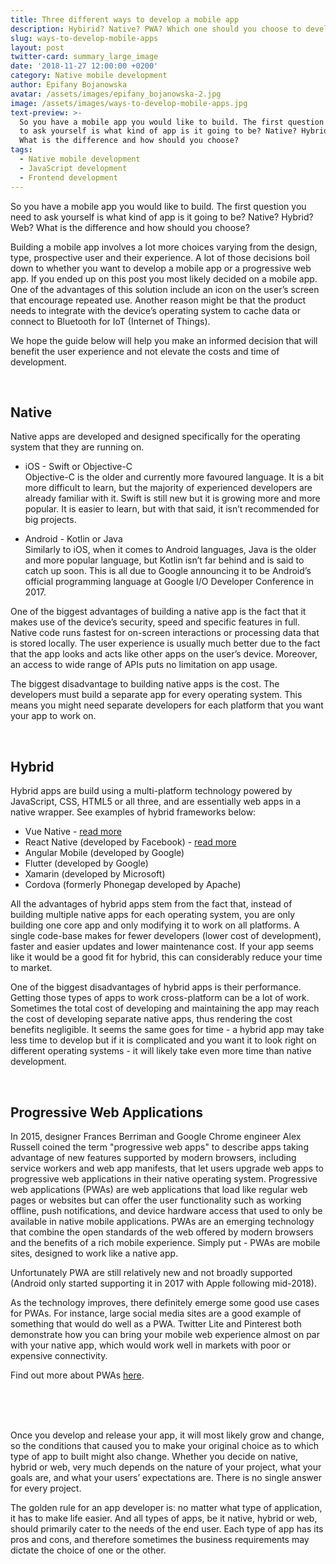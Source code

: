 ```yaml
---
title: Three different ways to develop a mobile app
description: Hybirid? Native? PWA? Which one should you choose to develop a mobile app.
slug: ways-to-develop-mobile-apps
layout: post
twitter-card: summary_large_image
date: '2018-11-27 12:00:00 +0200'
category: Native mobile development
author: Epifany Bojanowska
avatar: /assets/images/epifany_bojanowska-2.jpg
image: /assets/images/ways-to-develop-mobile-apps.jpg
text-preview: >-
  So you have a mobile app you would like to build. The first question you need
  to ask yourself is what kind of app is it going to be? Native? Hybrid? Web?
  What is the difference and how should you choose? 
tags:
  - Native mobile development
  - JavaScript development
  - Frontend development
---
```

So you have a mobile app you would like to build. The first question you need to ask yourself is what kind of app is it going to be? Native? Hybrid? Web? What is the difference and how should you choose? 

Building a mobile app involves a lot more choices varying from the design, type, prospective user and their experience. A lot of those decisions boil down to whether you want to develop a mobile app or a progressive web app. If you ended up on this post you most likely decided on a mobile app. One of the advantages of this solution include an icon on the user’s screen that encourage repeated use. Another reason might be that the product needs to integrate with the device’s operating system to cache data or connect to Bluetooth for IoT (Internet of Things).

We hope the guide below will help you make an informed decision that will benefit the user experience and not elevate the costs and time of development.

<br>

## Native

Native apps are developed and designed specifically for the operating system that they are running on.

* iOS - Swift or Objective-C<br>Objective-C is the older and currently more favoured language. It is a bit more difficult to learn, but the majority of experienced developers are already familiar with it. Swift is still new but it is growing more and more popular. It is easier to learn, but with that said, it isn’t recommended for big projects.



* Android - Kotlin or Java<br>Similarly to iOS, when it comes to Android languages, Java is the older and more popular language, but Kotlin isn’t far behind and is said to catch up soon. This is all due to Google announcing it to be Android’s official programming language at Google I/O Developer Conference in  2017.

One of the biggest advantages of building a native app is the fact that it makes use of the device’s security, speed and specific features in full. Native code runs fastest for on-screen interactions or processing data that is stored locally. The user experience is usually much better due to the fact that the app looks and acts like other apps on the user’s device. Moreover, an access to wide range of APIs puts no limitation on app usage. 

The biggest disadvantage to building native apps is the cost. The developers must build a separate app for every operating system. This means you might need separate developers for each platform that you want your app to work on.

<br>

## Hybrid

Hybrid apps are build using a multi-platform technology powered by JavaScript, CSS, HTML5 or all three, and are essentially web apps in a native wrapper. See examples of hybrid frameworks below:

* Vue Native - [read more](https://naturaily.com/blog/vue-js-2018)
* React Native (developed by Facebook) - [read more](https://naturaily.com/blog/react-native-things-to-know)
* Angular Mobile (developed by Google) 
* Flutter (developed by Google) 
* Xamarin (developed by Microsoft)
* Cordova (formerly Phonegap developed by Apache)

All the advantages of hybrid apps stem from the fact that, instead of building multiple native apps for each operating system, you are only building one core app and only modifying it to work on all platforms. A single code-base makes for fewer developers (lower cost of development), faster and easier updates and lower maintenance cost. If your app seems like it would be a good fit for hybrid, this can considerably reduce your time to market.

One of the biggest disadvantages of hybrid apps is their performance. Getting those types of apps to work cross-platform can be a lot of work. Sometimes the total cost of developing and maintaining the app may reach the cost of developing separate native apps, thus rendering the cost benefits negligible. It seems the same goes for time - a hybrid app may take less time to develop but if it is complicated and you want it to look right on different operating systems - it will likely take even more time than native development.

<br>

## Progressive Web Applications 

In 2015, designer Frances Berriman and Google Chrome engineer Alex Russell coined the term "progressive web apps" to describe apps taking advantage of new features supported by modern browsers, including service workers and web app manifests, that let users upgrade web apps to progressive web applications in their native operating system. Progressive web applications (PWAs) are web applications that load like regular web pages or websites but can offer the user functionality such as working offline, push notifications, and device hardware access that used to only be available in native mobile applications. PWAs are an emerging technology that combine the open standards of the web offered by modern browsers and the benefits of a rich mobile experience. Simply put - PWAs are mobile sites, designed to work like a native app. 

Unfortunately PWA are still relatively new and not broadly supported (Android only started supporting it in 2017 with Apple following mid-2018).

As the technology improves, there definitely emerge some good use cases for PWAs. For instance, large social media sites are a good example of something that would do well as a PWA. Twitter Lite and Pinterest both demonstrate how you can bring your mobile web experience almost on par with your native app, which would work well in markets with poor or expensive connectivity.

Find out more about PWAs [here](https://naturaily.com/blog/pwa-guide).

<br>

<br>

<br>

Once you develop and release your app, it will most likely grow and change, so the conditions that caused you to make your original choice as to which type of app to built might also change. Whether you decide on native, hybrid or web, very much depends on the nature of your project, what your goals are, and what your users’ expectations are. There is no single answer for every project. 

The golden rule for an app developer is: no matter what type of application, it has to make life easier. And all types of apps, be it native, hybrid or web, should primarily cater to the needs of the end user. Each type of app has its pros and cons, and therefore sometimes the business requirements may dictate the choice of one or the other.
